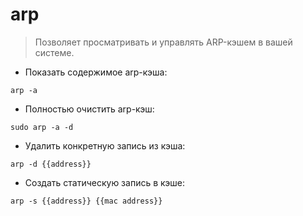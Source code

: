 # arp

> Позволяет просматривать и управлять ARP-кэшем в вашей системе.

- Показать содержимое arp-кэша:

`arp -a`

- Полностью очистить arp-кэш:

`sudo arp -a -d`

- Удалить конкретную запись из кэша:

`arp -d {{address}}`

- Создать статическую запись в кэше:

`arp -s {{address}} {{mac address}}`
